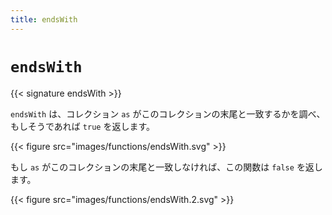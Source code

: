 ```yaml
---
title: endsWith
---
```


# `endsWith`

{{< signature endsWith >}}

`endsWith` は、コレクション `as` がこのコレクションの末尾と一致するかを調べ、もしそうであれば `true` を返します。

{{< figure src="images/functions/endsWith.svg" >}}

もし `as` がこのコレクションの末尾と一致しなければ、この関数は `false` を返します。

{{< figure src="images/functions/endsWith.2.svg" >}}
